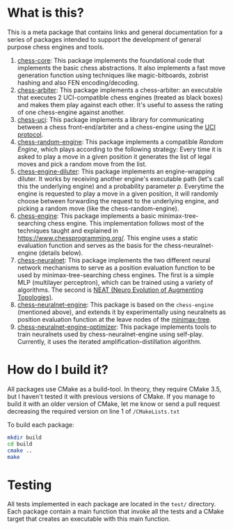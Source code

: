 # What is this?
This is a meta package that contains links and general documentation
for a series of packages intended to support the development of general purpose chess engines and tools.

1) [chess-core](https://github.com/leonkacowicz/chess-core):
   This package implements the foundational code that implements the basic chess abstractions. 
   It also implements a fast move generation function using techniques like magic-bitboards, 
   zobrist hashing and also FEN encoding/decoding.
2) [chess-arbiter](https://github.com/leonkacowicz/chess-arbiter):
   This package implements a chess-arbiter: an executable that executes 2 UCI-compatible chess 
   engines (treated as black boxes) and makes them play against each other. It's useful to
   assess the rating of one chess-engine against another. 
3) [chess-uci](https://github.com/leonkacowicz/chess-uci):
   This package implements a library for communicating between a chess front-end/arbiter
   and a chess-engine using the [UCI protocol](https://chessprogramming.org/UCI).
4) [chess-random-engine](https://github.com/leonkacowicz/chess-random-engine):
   This package implements a compatible _Random Engine_, which
   plays according to the following strategy: Every time it is asked to
   play a move in a given position it generates the list of legal moves
   and pick a random move from the list.
5) [chess-engine-diluter](https://github.com/leonkacowicz/chess-engine-diluter):
   This package implements an engine-wrapping diluter. It works by receiving another engine's
   executable path (let's call this the underlying engine) and a probability parameter _p_.
   Everytime the engine is requested to play a move in a given position,
   it will randomly choose between forwarding the request to the underlying engine, and picking
   a random move (like the chess-random-engine).
6) [chess-engine](https://github.com/leonkacowicz/chess-engine):
   This package implements a basic minimax-tree-searching chess engine. This
   implementation follows most of the techniques taught and explained in
   https://www.chessprogramming.org/. This engine uses a static evaluation function
   and serves as the basis for the chess-neuralnet-engine (details below).
7) [chess-neuralnet](https://github.com/leonkacowicz/chess-neuralnet):
   This package implements the two different neural network mechanisms to serve as a position 
   evaluation function to be used by minimax-tree-searching chess engines.
   The first is a simple MLP (multilayer perceptron), which can be trained using a variety of 
   algorithms. The second is [NEAT (Neuro Evolution of Augmenting Topologies)](
   https://nn.cs.utexas.edu/downloads/papers/stanley.ec02.pdf).
8) [chess-neuralnet-engine](https://github.com/leonkacowicz/chess-neuralnet-engine):
    This package is based on the `chess-engine` (mentioned above), and extends it by experimentally using
    neuralnets as position evaluation function at the leave nodes of the [minimax-tree](
    https://www.chessprogramming.org/Search_Tree).
9) [chess-neuralnet-engine-optimizer](https://github.com/leonkacowicz/chess-neuralnet-engine-optimizer):
    This package implements tools to train neuralnets used by chess-neuralnet-engine using self-play.
    Currently, it uses the iterated amplification-distillation algorithm.

# How do I build it?

All packages use CMake as a build-tool. In theory, they require CMake 3.5,
but I haven't tested it with previous versions of CMake. If you manage to
build it with an older version of CMake, let me know or send a pull request
decreasing the required version on line 1 of `/CMakeLists.txt`

To build each package:
```sh
mkdir build
cd build
cmake ..
make
```

# Testing
All tests implemented in each package are located in the `test/` directory. Each package
contain a main function that invoke all the tests and a CMake target that creates an executable
with this main function.